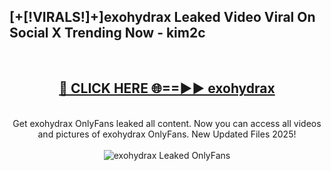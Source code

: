 <h2>[+[!VIRALS!]+]exohydrax Leaked Video Viral On Social X Trending Now - kim2c</h2>
<br>
<div align="center">
<h2><a href="https://libra.edu.pl?exohydrax" rel="nofollow">🔴 CLICK HERE 🌐==►► exohydrax</a></h2>
<br>
Get exohydrax OnlyFans leaked all content. Now you can access all videos and pictures of exohydrax OnlyFans. New Updated Files 2025!
<br>
<br>
<a href="https://libra.edu.pl?exohydrax" rel="nofollow" data-target="animated-image.originalLink"><img src="https://i.ibb.co.com/WyWwxjT/player-gif2.gif" alt="exohydrax Leaked OnlyFans" style="max-width: 100%; display: inline-block;" data-target="animated-image.originalImage"></a>
</div>
<br>